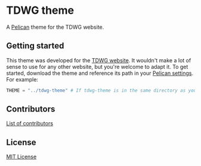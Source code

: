 # TDWG theme

A [Pelican](http://docs.getpelican.com/) theme for the TDWG website.

## Getting started

This theme was developed for the [TDWG website](https://github.com/tdwg/website). It wouldn't make a lot of sense to use for any other website, but you're welcome to adapt it. To get started, download the theme and reference its path in your [Pelican settings](http://docs.getpelican.com/en/latest/settings.html#themes). For example:

```python
THEME = "../tdwg-theme" # If tdwg-theme is in the same directory as your website repo
```

## Contributors

[List of contributors](https://github.com/tdwg/tdwg-theme/contributors)

## License

[MIT License](LICENSE)
